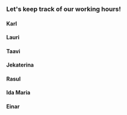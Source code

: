 ### Let's keep track of our working hours!

#### Karl

#### Lauri

#### Taavi

#### Jekaterina

#### Rasul

#### Ida Maria

#### Einar
